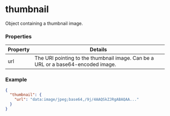 # thumbnail

Object containing a thumbnail image.

### Properties

| Property | Details
| --- | ---
| url | The URI pointing to the thumbnail image. Can be a URL or a base64-encoded image.


### Example

```json
{
  "thumbnail": {
    "url": "data:image/jpeg;base64,/9j/4AAQSkZJRgABAQAA..."
  }
}
```

